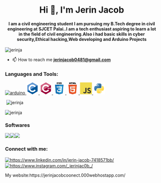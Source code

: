 ### 
<h1 align="center">Hi 👋, I'm Jerin Jacob</h1>
<h4 align="center">I am a civil engineering student I am pursuing my B.Tech degree in civil engineering at SJCET Palai..I am a tech enthusiast aspiring to learn a lot in the field of civil engineering.Also i had basic skills in cyber security,Ethical hacking,Web developing and Arduino Projects </h4>

<p align="left"> <img src="https://komarev.com/ghpvc/?username=jerinja&label=Profile%20views&color=0e75b6&style=flat" alt="jerinja" /> </p>

- 📫 How to reach me **jerinjacob0481@gmail.com**
<h3 align="left">Languages and Tools:</h3>
<p align="left"> <a href="https://www.arduino.cc/" target="_blank"> <img src="https://cdn.worldvectorlogo.com/logos/arduino-1.svg" alt="arduino" width="40" height="40"/> </a> <a href="https://www.cprogramming.com/" target="_blank"> <img src="https://raw.githubusercontent.com/devicons/devicon/master/icons/c/c-original.svg" alt="c" width="40" height="40"/> </a> <a href="https://www.w3schools.com/cpp/" target="_blank"> <img src="https://raw.githubusercontent.com/devicons/devicon/master/icons/cplusplus/cplusplus-original.svg" alt="cplusplus" width="40" height="40"/> </a> <a href="https://www.w3schools.com/css/" target="_blank"> <img src="https://raw.githubusercontent.com/devicons/devicon/master/icons/css3/css3-original-wordmark.svg" alt="css3" width="40" height="40"/> </a> <a href="https://www.w3.org/html/" target="_blank"> <img src="https://raw.githubusercontent.com/devicons/devicon/master/icons/html5/html5-original-wordmark.svg" alt="html5" width="40" height="40"/> </a> <a href="https://developer.mozilla.org/en-US/docs/Web/JavaScript" target="_blank"> <img src="https://raw.githubusercontent.com/devicons/devicon/master/icons/javascript/javascript-original.svg" alt="javascript" width="40" height="40"/> </a> <a href="https://www.python.org" target="_blank"> <img src="https://raw.githubusercontent.com/devicons/devicon/master/icons/python/python-original.svg" alt="python" width="40" height="40"/> </a> </p>


<p>&nbsp;<img align="center" src="https://github-readme-stats.vercel.app/api?username=jerinja&show_icons=true&locale=en" alt="jerinja" /></p>

<p><img align="center" src="https://github-readme-streak-stats.herokuapp.com/?user=jerinja&" alt="jerinja" /></p>
<h3>Softwares</h3>
<img src="https://img.icons8.com/fluency/48/000000/windows-11.png"/><img src="https://img.icons8.com/color/50/000000/ubuntu--v1.png"/><img src="https://img.icons8.com/color/48/000000/arduino.png"/>

<h3 align="left">Connect with me:</h3>
<p align="left">
<a href="https://linkedin.com/in/https://www.linkedin.com/in/jerin-jacob-7418571bb/" target="blank"><img align="center" src="https://raw.githubusercontent.com/rahuldkjain/github-profile-readme-generator/master/src/images/icons/Social/linked-in-alt.svg" alt="https://www.linkedin.com/in/jerin-jacob-7418571bb/" height="30" width="40" /></a>
<a href="https://instagram.com/https://www.instagram.com/_jerinjac0b_/" target="blank"><img align="center" src="https://raw.githubusercontent.com/rahuldkjain/github-profile-readme-generator/master/src/images/icons/Social/instagram.svg" alt="https://www.instagram.com/_jerinjac0b_/" height="30" width="40" /></a>
</p>
My website:https://jerinjacobcoonect.000webhostapp.com/
